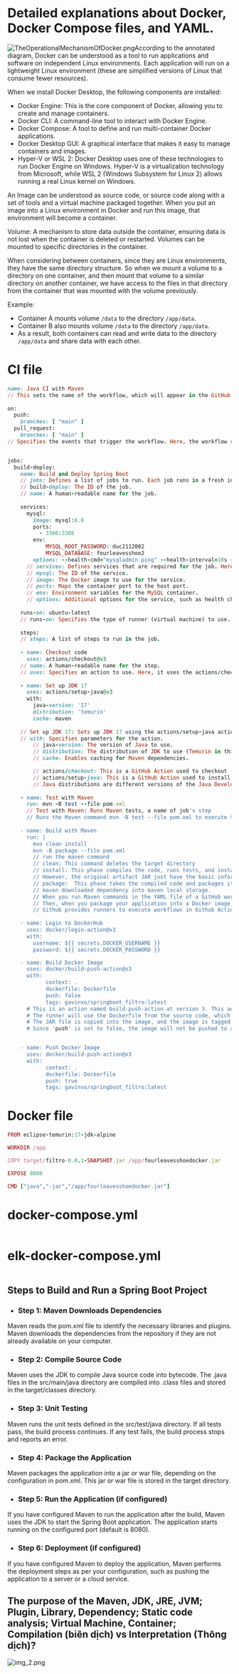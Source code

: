 # Detailed explanations about Docker, Docker Compose files, and YAML.
![TheOperationalMechanismOfDocker.png](TheOperationalMechanismOfDocker.png)According to the annotated diagram, Docker can be understood as a tool to run applications and software on independent Linux environments. Each application will run on a lightweight Linux environment (these are simplified versions of Linux that consume fewer resources).

When we install Docker Desktop, the following components are installed:

- Docker Engine: This is the core component of Docker, allowing you to create and manage containers.
- Docker CLI: A command-line tool to interact with Docker Engine.
- Docker Compose: A tool to define and run multi-container Docker applications.
- Docker Desktop GUI: A graphical interface that makes it easy to manage containers and images.
- Hyper-V or WSL 2: Docker Desktop uses one of these technologies to run Docker Engine on Windows. Hyper-V is a virtualization technology from Microsoft, while WSL 2 (Windows Subsystem for Linux 2) allows running a real Linux kernel on Windows.

An Image can be understood as source code, or source code along with a set of tools and a virtual machine packaged together. When you put an image into a Linux environment in Docker and run this image, that environment will become a container.

Volume: A mechanism to store data outside the container, ensuring data is not lost when the container is deleted or restarted. Volumes can be mounted to specific directories in the container.

When considering between containers, since they are Linux environments, they have the same directory structure. So when we mount a volume to a directory on one container, and then mount that volume to a similar directory on another container, we have access to the files in that directory from the container that was mounted with the volume previously.

Example:

- Container A mounts volume `/data` to the directory `/app/data`.
- Container B also mounts volume `/data` to the directory `/app/data`.
- As a result, both containers can read and write data to the directory `/app/data` and share data with each other.


# CI file
```ruby
name: Java CI with Maven 
// This sets the name of the workflow, which will appear in the GitHub Actions tab.
 
on:
  push:
    branches: [ "main" ]
  pull_request:
    branches: [ "main" ]
// Specifies the events that trigger the workflow. Here, the workflow runs on push and pull_request events to the main branch.


jobs:
  build-deploy:
    name: Build and Deploy Spring Boot
    // jobs: Defines a list of jobs to run. Each job runs in a fresh instance of the virtual environment.
    // build-deploy: The ID of the job.
    // name: A human-readable name for the job.
    
    services:
      mysql:
        image: mysql:8.0
        ports:
          - 3306:3306
        env:
            MYSQL_ROOT_PASSWORD: duc2112002
            MYSQL_DATABASE: fourleavesshoe2
        options: --health-cmd="mysqladmin ping" --health-interval=10s --health-timeout=5s --health-retries=3
      // services: Defines services that are required for the job. Here, a MySQL service is set up.
      // mysql: The ID of the service.
      // image: The Docker image to use for the service.
      // ports: Maps the container port to the host port.
      // env: Environment variables for the MySQL container.
      // options: Additional options for the service, such as health checks.
    
    runs-on: ubuntu-latest
    // runs-on: Specifies the type of runner (virtual machine) to use. Here, it uses the latest Ubuntu runner
    
    steps:
    // steps: A list of steps to run in the job.
    
    - name: Checkout code
      uses: actions/checkout@v3
    // name: A human-readable name for the step.
    // uses: Specifies an action to use. Here, it uses the actions/checkout action to check out the repository code.
    
    - name: Set up JDK 17
      uses: actions/setup-java@v3
      with:
        java-version: '17'
        distribution: 'temurin'
        cache: maven
        
    // Set up JDK 17: Sets up JDK 17 using the actions/setup-java action.
    // with: Specifies parameters for the action.
        // java-version: The version of Java to use.
        // distribution: The distribution of JDK to use (Temurin in this case).
        // cache: Enables caching for Maven dependencies.

        // actions/checkout: This is a GitHub Action used to checkout (retrieve the source code) of the repository into the working directory of the GitHub Actions runner. This allows other workflows to access and work with your source code.
        // actions/setup-java: This is a GitHub Action used to install and configure a specific version of Java on the GitHub Actions runner. It supports multiple versions and distributions of Java.
        // Java distributions are different versions of the Java Development Kit (JDK) provided by various vendors: các bản phân phối java
        
    - name: Test with Maven
      run: mvn -B test --file pom.xml
      // Test with Maven: Runs Maven tests, a name of job's step
      // Runs the Maven command mvn -B test --file pom.xml to execute the tests defined in the pom.xml file.
      
    - name: Build with Maven
      run: |
        mvn clean install
        mvn -B package --file pom.xml
        // run the maven command
        // clean: This command deletes the target directory 
        // install: This phase compiles the code, runs tests, and installs the resulting artifact (usually a JAR file) into the local Maven repository. 
        // However, the original artifact JAR just have the basic information without compiled code.
        // package:  This phase takes the compiled code and packages it into a distributable format, such as a JAR or WAR file.
        // maven downloaded dependency into maven local storage. 
        // When you run Maven commands in the YAML file of a GitHub workflow, the dependencies will be downloaded and stored in the ~/.m2/repository directory of the runner. 
        // Then, when you package your application into a Docker image, these dependencies will be included in the image. Runner is a host or an environment where executes workflows.
        // Github provides runners to execute workflows in Github Actions.
        
    - name: Login to DockerHub
      uses: docker/login-action@v3
      with:
        username: ${{ secrets.DOCKER_USERNAME }}
        password: ${{ secrets.DOCKER_PASSWORD }}

    - name: Build Docker Image
      uses: docker/build-push-action@v3
      with:
            context: .
            dockerfile: Dockerfile
            push: false
            tags: gavinvo/springboot_filtro:latest
      # This is an action named build-push-action at version 3. This action is used to build and optionally push the Docker image to a registry such as Docker Hub.
      # The runner will use the Dockerfile from the source code, which is obtained from the checkout@v3 action, to build the Docker image.
      # The JAR file is copied into the image, and the image is tagged as "gavinvo/springboot_filtro:latest".
      # Since 'push' is set to false, the image will not be pushed to a Docker registry.


    - name: Push Docker Image
      uses: docker/build-push-action@v3
      with:
            context: .
            dockerfile: Dockerfile
            push: true
            tags: gavinvo/springboot_filtro:latest


```
# Docker file
```ruby
FROM eclipse-temurin:17-jdk-alpine

WORKDIR /app

COPY target/filtro-0.0.1-SNAPSHOT.jar /app/fourleavesshoedocker.jar

EXPOSE 8080

CMD ["java","-jar","/app/fourleavesshoedocker.jar"]
```

# docker-compose.yml
```ruby

```

# elk-docker-compose.yml
```ruby

```

## Steps to Build and Run a Spring Boot Project
- ### Step 1: Maven Downloads Dependencies
Maven reads the pom.xml file to identify the necessary libraries and plugins.
Maven downloads the dependencies from the repository if they are not already available on your computer.

- ### Step 2: Compile Source Code
Maven uses the JDK to compile Java source code into bytecode.
The .java files in the src/main/java directory are compiled into .class files and stored in the target/classes directory.

- ### Step 3: Unit Testing
Maven runs the unit tests defined in the src/test/java directory.
If all tests pass, the build process continues. If any test fails, the build process stops and reports an error.

- ### Step 4: Package the Application
Maven packages the application into a jar or war file, depending on the configuration in pom.xml.
This jar or war file is stored in the target directory.

- ### Step 5: Run the Application (if configured)
If you have configured Maven to run the application after the build, Maven uses the JDK to start the Spring Boot application.
The application starts running on the configured port (default is 8080).

- ### Step 6: Deployment (if configured)
If you have configured Maven to deploy the application, Maven performs the deployment steps as per your configuration, such as pushing the application to a server or a cloud service.

## The purpose of the Maven, JDK, JRE, JVM; Plugin, Library, Dependency; Static code analysis; Virtual Machine, Container; Compilation (biên dịch) vs Interpretation (Thông dịch)?
![img_2.png](img_2.png)

